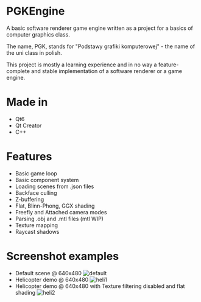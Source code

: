 # PGKEngine
A basic software renderer game engine written as a project for a basics of computer graphics class.

The name, PGK, stands for "Podstawy grafiki komputerowej" - the name of the uni class in polish.

This project is mostly a learning experience and in no way a feature-complete and stable implementation of a software renderer or a game engine.

# Made in
- Qt6
- Qt Creator
- C++

# Features
- Basic game loop
- Basic component system
- Loading scenes from .json files
- Backface culling
- Z-buffering
- Flat, Blinn-Phong, GGX shading
- Freefly and Attached camera modes
- Parsing .obj and .mtl files (mtl WIP)
- Texture mapping
- Raycast shadows

# Screenshot examples
- Default scene @ 640x480
  ![default](https://github.com/user-attachments/assets/45ba897b-3970-4361-8488-fc077f58f278)
- Helicopter demo @ 640x480
  ![heli1](https://github.com/user-attachments/assets/ad249bf2-81b8-48f9-be8f-ea0849842c6a)
- Helicopter demo @ 640x480 with Texture filtering disabled and flat shading
  ![heli2](https://github.com/user-attachments/assets/93ae1f82-6bef-48af-9575-8edbf1b6a763)
